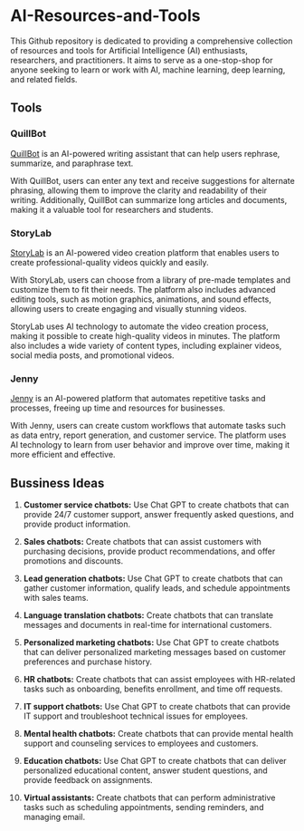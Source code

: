 # AI-Resources-and-Tools
This Github repository is dedicated to providing a comprehensive collection of resources and tools for Artificial Intelligence (AI) enthusiasts, researchers, and practitioners. It aims to serve as a one-stop-shop for anyone seeking to learn or work with AI, machine learning, deep learning, and related fields.

## Tools

### QuillBot 
[QuillBot](https://quillbot.com/) is an AI-powered writing assistant that can help users rephrase, summarize, and paraphrase text. 

With QuillBot, users can enter any text and receive suggestions for alternate phrasing, allowing them to improve the clarity and readability of their writing. Additionally, QuillBot can summarize long articles and documents, making it a valuable tool for researchers and students.

### StoryLab

[StoryLab](https://storylab.ai/) is an AI-powered video creation platform that enables users to create professional-quality videos quickly and easily. 

With StoryLab, users can choose from a library of pre-made templates and customize them to fit their needs. The platform also includes advanced editing tools, such as motion graphics, animations, and sound effects, allowing users to create engaging and visually stunning videos.

StoryLab uses AI technology to automate the video creation process, making it possible to create high-quality videos in minutes. The platform also includes a wide variety of content types, including explainer videos, social media posts, and promotional videos.

### Jenny

[Jenny](https://jenny.ai/) is an AI-powered platform that automates repetitive tasks and processes, freeing up time and resources for businesses.

With Jenny, users can create custom workflows that automate tasks such as data entry, report generation, and customer service. The platform uses AI technology to learn from user behavior and improve over time, making it more efficient and effective.



## Bussiness Ideas

1. **Customer service chatbots:** Use Chat GPT to create chatbots that can provide 24/7 customer support, answer frequently asked questions, and provide product information.

2. **Sales chatbots:** Create chatbots that can assist customers with purchasing decisions, provide product recommendations, and offer promotions and discounts.

3. **Lead generation chatbots:** Use Chat GPT to create chatbots that can gather customer information, qualify leads, and schedule appointments with sales teams.

4. **Language translation chatbots:** Create chatbots that can translate messages and documents in real-time for international customers.

5. **Personalized marketing chatbots:** Use Chat GPT to create chatbots that can deliver personalized marketing messages based on customer preferences and purchase history.

6. **HR chatbots:** Create chatbots that can assist employees with HR-related tasks such as onboarding, benefits enrollment, and time off requests.

7. **IT support chatbots:** Use Chat GPT to create chatbots that can provide IT support and troubleshoot technical issues for employees.

8. **Mental health chatbots:** Create chatbots that can provide mental health support and counseling services to employees and customers.

9. **Education chatbots:** Use Chat GPT to create chatbots that can deliver personalized educational content, answer student questions, and provide feedback on assignments.

10. **Virtual assistants:** Create chatbots that can perform administrative tasks such as scheduling appointments, sending reminders, and managing email.
